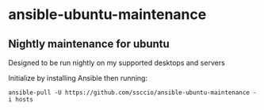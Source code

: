 # ansible-ubuntu-maintenance
## Nightly maintenance for ubuntu

Designed to be run nightly on my supported desktops and servers

Initialize by installing Ansible then running:

    ansible-pull -U https://github.com/ssccio/ansible-ubuntu-maintenance -i hosts


